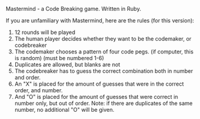 Mastermind - a Code Breaking game. Written in Ruby.

If you are unfamiliary with Mastermind, here are the rules (for this version):

1. 12 rounds will be played
2. The human player decides whether they want to be the codemaker, or codebreaker
3. The codemaker chooses a pattern of four code pegs. (if computer, this is random) (must be numbered 1-6)
4. Duplicates are allowed, but blanks are not
5. The codebreaker has to guess the correct combination both in number and order.
6. An "X" is placed for the amount of guesses that were in the correct order, and number. 
7. And "O" is placed for the amount of guesses that were correct in number only, but out of order.
   Note: if there are duplicates of the same number, no additional "O" will be given.
